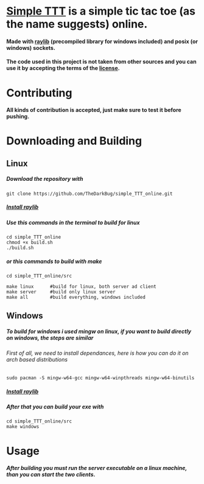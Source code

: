# [Simple TTT](https://github.com/TheDarkBug/simple_TTT) is a simple tic tac toe (as the name suggests) online.

#### Made with [raylib](raylib.com) (precompiled library for windows included) and posix (or windows) sockets.

#### The code used in this project is not taken from other sources and you can use it by accepting the terms of the [license](https://github.com/TheDarkBug/simple_TTT_online/blob/main/LICENSE).

# Contributing

#### All kinds of contribution is accepted, just make sure to test it before pushing.

# Downloading and Building

## Linux

##### Download the repository with

```shell
git clone https://github.com/TheDarkBug/simple_TTT_online.git
```

##### [Install raylib](https://github.com/raysan5/raylib/wiki/Working-on-GNU-Linux)

##### Use this commands in the terminal to build for linux

```shell
cd simple_TTT_online
chmod +x build.sh
./build.sh
```

##### or this commands to build with make

```shell
cd simple_TTT_online/src

make linux      #build for linux, both server ad client
make server     #build only linux server
make all        #build everything, windows included
```

## Windows

##### To build for windows i used mingw on linux, if you want to build directly on windows, the steps are similar

###### First of all, we need to install dependances, here is how you can do it on arch based distributions

```shell
sudo pacman -S mingw-w64-gcc mingw-w64-winpthreads mingw-w64-binutils
```

##### [Install raylib](https://github.com/raysan5/raylib/wiki/Working-on-Windows)

##### After that you can build your exe with

```shell
cd simple_TTT_online/src
make windows
```

# Usage

##### After building you must run the server executable on a linux machine, than you can start the two clients.
